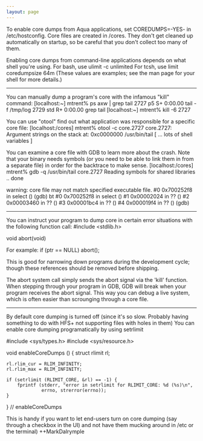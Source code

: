 ```yaml
---
layout: page
---
```




To enable core dumps from Aqua applications, set     COREDUMPS=-YES- in /etc/hostconfig. Core files are created in /cores. They don't get cleaned up automatically on startup, so be careful that you don't collect too many of them.

Enabling core dumps from command-line applications depends on what shell you're using. For bash, use
    ulimit -c unlimited
For tcsh, use
     limit coredumpsize 64m
(These values are examples; see the man page for your shell for more details.)

----

You can manually dump a program's core with the infamous "kill" command:
    [localhost:~] mtrent% ps axw | grep tail
 2727  p5  S+     0:00.00 tail -f /tmp/log
 2729 std  R+     0:00.00 grep tail
[localhost:~] mtrent% kill -6 2727


You can use "otool" find out what application was responsible for a specific core file:
    [localhost:/cores] mtrent% otool -c core.2727
core.2727:
Argument strings on the stack at: 0xc0000000
        /usr/bin/tail
[ ... lots of shell variables ]


You can examine a core file with GDB to learn more about the crash. Note that your binary needs symbols (or you need to be able to link them in from a separate file) in order for the backtrace to make sense.
    [localhost:/cores] mtrent% gdb -q /usr/bin/tail core.2727
Reading symbols for shared libraries .. done

warning: core file may not match specified executable file.
#0  0x700252f8 in select ()
(gdb) bt
#0  0x700252f8 in select ()
#1  0x00002024 in ?? ()
#2  0x00003460 in ?? ()
#3  0x00001bc4 in ?? ()
#4  0x000019f4 in ?? ()
(gdb) 

----

You can instruct your program to dump core in certain error situations with the following function call: 
    #include <stdlib.h>

void abort(void) 

For example:
    if (ptr == NULL)
	abort();

This is good for narrowing down programs during the development cycle; though these references should be removed before shipping.

The abort system call simply sends the abort signal via the 'kill' function. When stepping through your program in GDB, GDB will break when your program receives the abort signal. This way you can debug a live system, which is often easier than scrounging through a core file.

----

By default core dumping is turned off (since it's so slow.  Probably having something to do with HFS+ not supporting files with holes in them)  You can enable core dumping programatically by using setrlimit
    
#include <sys/types.h>
#include <sys/resource.h>

void enableCoreDumps ()
{
    struct rlimit rl;

    rl.rlim_cur = RLIM_INFINITY;
    rl.rlim_max = RLIM_INFINITY;

    if (setrlimit (RLIMIT_CORE, &rl) == -1) {
        fprintf (stderr, "error in setrlimit for RLIMIT_CORE: %d (%s)\n",
                 errno, strerror(errno));
    }

} // enableCoreDumps


This is handy if you want to let end-users turn on core dumping (say through a checkbox in the UI) and not have them mucking around in /etc or the terminal) ++MarkDalrymple
